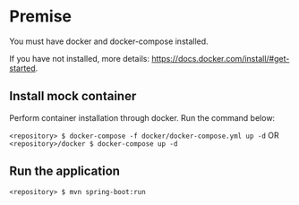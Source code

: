 # Premise

You must have docker and docker-compose installed.

If you have not installed, more details: https://docs.docker.com/install/#get-started.

## Install mock container

Perform container installation through docker. Run the command below:

`<repository> $ docker-compose -f docker/docker-compose.yml up -d`
OR
`<repository>/docker $ docker-compose up -d`

## Run the application

`<repository> $ mvn spring-boot:run`